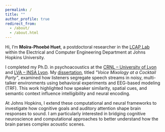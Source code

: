 ```yaml
---
permalink: /
title: ""
author_profile: true
redirect_from: 
  - /about/
  - /about.html
---
```


Hi, I’m **Moïra-Phoebé Huet**, a postdoctoral researcher in the [LCAP Lab](https://engineering.jhu.edu/lcap/) within the Electrical and Computer Engineering Department at Johns Hopkins University.

I completed my Ph.D. in psychoacoustics at the [CRNL – University of Lyon](https://www.crnl.fr/en/equipe/cap?language=en) and [LVA – INSA Lyon](https://lva.insa-lyon.fr/). My [dissertation](https://theses.hal.science/tel-03178835/file/these.pdf), titled *"Voice Mixology at a Cocktail Party"*, examined how listeners segregate speech streams in noisy, multi-talker environments using behavioral experiments and EEG-based modeling (TRF). This work highlighted how speaker similarity, spatial cues, and semantic context influence intelligibility and neural encoding.

At Johns Hopkins, I extend these computational and neural frameworks to investigate how cognitive goals and auditory attention shape brain responses to sound. I am particularly interested in bridging cognitive neuroscience and computational approaches to better understand how the brain parses complex acoustic scenes.
